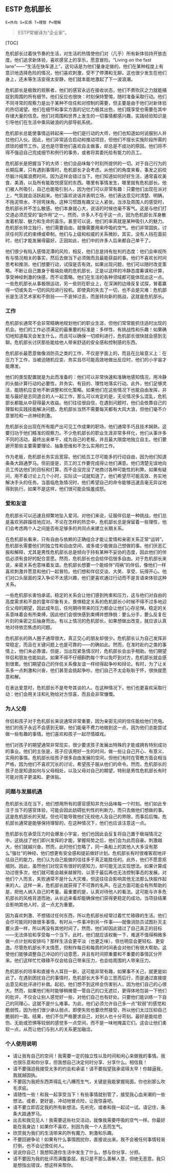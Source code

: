 ## ESTP 危机部长

`E=外向 S=实感 T=理智 P=理解`

> ESTP常被译为“企业家”。



[TOC]

危机部长过着快节奏的生活，对生活的热情使他们对（几乎）所有新体验持开放态度。他们追求新体验，喜欢感官上的享乐，愿意冒险。“Living on the fast lane”——“生活在快车道上”，这句话是为他们量身定做的。他们在某种程度上有意识地选择危险的情况，他们喜欢刺激，受不了停滞和无聊。这也很少发生在他们身上，还未等生活变得太安静，他们就本能地激起了下一波浪潮。

危机部长是极致的观察者，他们的感官永远在接收状态，他们不费吹灰之力就能捕捉到周围的所有细节。他们反应也很快：时刻保持警惕，随时准备采取行动。他们不同寻常的观察力是出于某种不信任和对控制的需要，但主要是由于他们对新体验的热切渴望。他们在细节和事实方面的记忆力极其出色，他们既享受也需要在其中存储大量的信息。他们对周围和世界上发生的一切事情都感兴趣，实践经验知识是引导他们在生活中乘风破浪的内部导航系统。

危机部长总能使事情运转起来——他们是行动的大师，他们也知道如何说服别人并拉他们入伙。因此，他们非常适合启动和推动项目，但他们不擅长实施阶段所需的烦琐的细节工作。这也是尽管他们喜欢自主做事，却总是不成功的原因。他们将不得不强迫自己完成细节和例行的事务，或者将其委托给有能力的员工。

危机部长是把握当下的大师：他们会品味每个时刻所提供的一切。对于自己行为的长期后果，只有遇到事情时，危机部长才会考虑。从他们的角度来看，事发之前绞尽脑汁纯属浪费时间，因为这样会错过当下。他们知道如何好好生活，通常喜欢美食、美酒，以及所有能取悦感官的东西。哪里有事情发生，哪里就有危机部长。他们被人所吸引，自己也能吸引别人，因为他们可以非常有趣：只要他们出现在派对上，气氛就会活跃起来。他们喜欢说话并表明立场，他们表达意见时清楚、明确，不拖泥带水，不拐弯抹角。这种习惯既有趣又让人紧张。当涉及周围人的感受时，危机部长并不怎么敏感。他们本身就心大，说话的时候也毫不客气。这是与他们打交道必须忍受的“副作用”之一。然而，许多人不在乎这一点，因为危机部长浑身散发着机智、魅力和生命的喜乐。甚至可以说，他们的率真就是某种吸引人的魅力。危机部长特立独行，他们需要自由，就像需要用来呼吸的空气。他们非常固执，讨厌任何形式的束缚或牵制。他们与上级和权威的关系微妙。其实，没有人挡在面前时，他们才能发展得最好。正因如此，他们中的许多人后来都自己单干了。

他们很少有陷入感情泥潭的风险，相反，他们总是持有批判的态度：他们会审视所有与情况相关的事实，然后去做当下必须做而且最能获益的事。他们不喜欢长时间思考和推测，他们想要行动，试探是否有效。如果出现问题，他们可以随时改变策略。不断让自己置身于极端处境的危机部长，正是以这样的冷静态度筹谋和计算，享受神经刺激的快感，而不论策略。他们在生活的各种领域都可能体现出这一点。一些危机部长从事极限运动，另一些则在职业上，在深渊的边缘反复试探，冒着赢得一切或失去一切的风险进行投机。即使真的失去了一切，也不会是灾难：危机部长是生活艺术家和不倒翁——不哀悼过去，而是转向新的挑战，这就是危机部长。

### 工作

危机部长通常不会非常精确地规划他们的职业生涯，但他们常常能抓住适时出现的机会。他们的工作必须满足的最重要的标准是：多样性、有挑战性和乐趣！如果确切地知道每天会发生什么，而且可以确保一切顺利进行，危机部长很快就会感到无聊。危机部长讨厌那些能给他人带来舒适的安全感和控制感的东西。

危机部长最愿意做像消防员之类的工作，不仅是字面上的，而且在比喻意义上：在压力下工作，当被迫随机应变、务实且尽可能高效地做出反应时，他们的小宇宙才能爆发。

他们的类型配置就是为此而准备的：他们可以非常快速和准确地感知情况，用冷静的头脑计算行动的必要性，并务实、有目的、理性地落实行动。此外，他们足够灵活，能随机应变地不断调整和优化策略。如果他们在这些情况下也能自由发挥，并能与最好是志同道合的人一起工作，那么可以肯定的是，无论情况多么混乱，危机部长都能从中获得最大收益。他们往往很自信，在遇到问题时，他们会依靠自己的理智和实践技能解决问题。危机部长当然不需要每天都有大风大浪，但他们毫不介意冒险和一点神经刺激。

危机部长会出现在所有能产出可见工作成果的职场，他们通常手巧且技术娴熟，这要归功于他们精准的观察力。不少危机部长的职业生涯非常多样化，他们从事许多不同的活动，最终出来单干，成为自己的老板，并且最大限度地独立自主。他们要避开那些主要需要理论、抽象思维和不怎么实用的工作。

作为老板，危机部长务实且宽容。他们给员工尽可能多的行动自由，因为他们知道条条大路通罗马。但前提是，员工的工作要完成得让他们满意。他们清楚无误地向员工传达他们的目标和打算，而不会没完没了地商讨各种可能性的利弊。如果有疑问，用不着讨论上几个小时，实际试一试就知道了。他们希望尽可能高效、务实地解决手头的任务。当面临危急情况时，他们希望自己的命令能够迅速且毫无异议地得到执行。如果不是这样，他们很可能会恼羞成怒。

### 爱和友谊

危机部长可以迅速且频繁地坠入爱河。对他们来说，征服伴侣是一种挑战，他们总是喜欢另辟蹊径地应对。不论在怎样的热恋中，危机部长总是保留着一些理性，他们会考虑两个人之间是否有足够多的共同点来建立长期关系。

在危机部长看来，只有自由与依赖的正确组合才能让爱情和亲密关系正常“运转”。危机部长需要他们的独立性和自由空间，或多或少能做自己想做的事。他们厌恶汇报和解释，尤其是男性危机部长总是倾向于持有某种不妥协的态度，因此他们的伴侣必须有良好的配合意愿。然而，危机部长也会给伴侣很多自由。对于危机部长来说，亲密关系也意味着友谊。危机部长想要一个能结伴“闯祸”的伴侣，像他们一样喜欢刺激并愿意和他们一起冒险。他们想和伴侣交谈、大笑、享受、玩得开心。他们对口头层面的深入争论不太感兴趣，他们更喜欢通过行动而不是言语来体验这种关系。

一些危机部长害怕承诺。稳定的关系会让他们感到拘束和压力，这与他们对自由的高度需求和不良的童年印象有关。畏惧稳定关系的危机部长小时候不得不过多地迎合父母的期望，因此成年后，任何期待带来的压力都会让他们心存忌惮。稳定的关系意味着会有所束缚，因此他们会很快感到束缚并想挣脱：要么分手，要么反复在片刻的亲密之后抽身而出。有以上情况的危机部长，如果想做出改变，就应该认真地对待依恋焦虑的问题。

危机部长的熟人圈子通常很大，真正交心的朋友却很少。危机部长认为自己发挥非常稳定，而且在关键问题上也是可靠的——的确如此。然而，在准时赴约之类的事情上，他们未必靠谱。但是，当出现紧急情况时，危机部长会出手相助。他们期望伴侣和朋友也能如此。如果不得不仔细斟酌每个字以免吓到对方，危机部长就会感到很累。他们期望自己的伴侣关系像友谊一样经得起争吵和辩论。有时，为了让关系多一点刺激和兴奋，他们甚至会挑起争吵。他们自己不太会耿耿于怀，很快就愿意和解。

在表达爱意时，危机部长不是夸夸其谈的人。在这种情况下，他们也更喜欢采取行动：他们会用关注和礼物给对方惊喜，而且会非常慷慨。

### 为人父母

伴侣和孩子对于危机部长来说通常非常重要，因为亲密无间的信任能给他们充电。他们的孩子永远不会感到无聊，他们能毫不费力地做到这一点，因为他们总能尝试做一些有趣的事情。他们喜欢和孩子一起尽情嬉戏。

他们对孩子的期望通常非常现实，很少要求孩子发展出特殊的才能或拥有特别成功的事业。他们的主张是，孩子应该用好一生的时间，做一些让自己开心、有意义、实用的事情。危机部长给孩子很多自由发展的空间，但他们有时在管教方面会相当严格，因为他们不喜欢冗长的讨论，希望孩子服从他们的命令。然而，危机部长的孩子总是知道如何与父母相处，以及父母对自己的期望，特别是男性危机部长有时可能对孩子更温和、更体贴。

### 问题与发展机遇

危机部长活在当下，他们想用所有的感官感知并充分品味每一个时刻。他们如此专注于当下的感官体验，可能会因此妨碍批判性的判断力，而只去做他们想做的事。这是危机部长的天赋，但也可能导致他们无视他人及自己的界限，而事后后悔。危机部长通常是能够保持理智的，在这种情况下，他们也应该注意这一点。

危机部长在承受压力时会爆发小宇宙，他们也因此会反复将自己置于极端情况之中。这挑战了他们即兴发挥的才能，掌握局势之后，他们会为此而自豪。刺激越大，他们就越兴奋。然而，此时他们忽略了，同一条船上的其他人大多没有那么“强壮”的神经，他们想更有安全感和提前做好计划。危机部长有时很难客观地评估自己的能力，他们认为自己能做的往往多于真正能胜任的。此外，他们不愿意抠细则。因此，虽然他们对现实有很好的感知力，却可能无法实现想法。如果计算成功过很多次，他们就可能会越来越冒险，以至于最后再也无法控制事态的发展。对他们个人而言，失败通常不是什么大灾难，但这往往会影响其他无法那么快振作起来的人。这样一来，危机部长就获得了不可靠的名声。在这方面可能会有所帮助的是，把他人纳入自己的考量。最重要的是，认真对待他人的看法。这可能与许多危机部长的风格背道而驰，从长远来看却能确保他们获得更稳定的成功。当项目结果会影响其他人时，这一点尤为重要。

因为喜欢刺激、不想错过任何东西，所以危机部长经常过着忙忙碌碌的生活。他们会尽可能同时做很多事情，有时从一件事冲到另一件事——就像消防员试图扑灭主要火源一样，所以再没有其他时间了。然而，他们却因此错过了自己真正的目标——无法体验和享受每一个当下。此时，他们就应该权衡一下，难道不值得稍微多做一点计划和安排吗？那样生活会更平淡（也更乏味），但也明显会更轻松、更安逸。尽管危机部长不太情愿，但制作每日和每周的时间表会对他们有很大帮助。这使他们能够调整自己冲动的行动意愿，并且有时间把重要和不重要的事情区分开来。他们这样忙忙碌碌不仅会给自己带来压力，也会给周围的人带来压力。

危机部长的坦率和直接令人耳目一新，这可能非常有趣，如果事不关己，就更是如此了。在遇到困扰自己的事情时，危机部长大多不会三思而后行，而是通过直接提出意见和批评进行补救。起初，他们想不到这样会伤害别人，因为他们自己的心很大。然而，如果他们有时能够稍微管一管自己的口无遮拦，更得体地包装一下他们的批评，不仅会让别人感觉好一些，对他们自己也有好处。只要他们能训练一下自己的同理心，这就不是什么难事。为此，他们必须允许自己多一点“软弱”的感觉和脆弱性。因为他们很少承认弱点，即使失败也要欣然接受，所以他们太过压抑自己脆弱的一面。结果，他们不仅严格要求自己，对别人也十分苛刻。最好是能给悲伤、无助或恐惧等较弱的感觉多一点空间，而不是一味地掩盖它们。这会让他们柔软一点，从而让他们与别人的关系更加融洽。

### 个人使用说明

- 请让我有自己的空间！我需要一定的独立性以及时间和闲心来做我的事情。我也很乐意和你分享，但我想自己决定何时分享、分享什么。相信我！
- 请不要强迫我接受太多的约会和承诺！请不要指望我承诺得太早！你越逼我，我就越固执。
- 不要因为我把东西弄得乱七八糟而生气，关键是我能掌握局面。你也别那么吹毛求疵。
- 请随性一些！和我一起享受当下！有些事情就别管了，接受我心血来潮的一些想法。或者，更好是，冲动地冒点险，让我惊喜吧。
- 请不要立即否定我的所有新想法。先听完，或者和我一起试一试。请记住，条条大路通罗马。
- 出去和我见见人！我需要这些社交活动，就像我需要呼吸的空气一样。你最好能在我身边！如果你不喜欢，别因为我一个人去而生气。
- 欣赏我为我们的生活带来的所有魔力、刺激和乐趣。
- 不要回避争论！如果有什么事情困扰你，直接说出来。我不会被任何事情轻易打倒，也不会记恨任何人。
- 说说你自己！我想知道你生活中发生了什么，想与你分享、分担。
- 请不要因为我的批评而满腹委屈，我只是不那么善解人意，但绝无恶意。我只是想指出错误，想这样来帮你。
